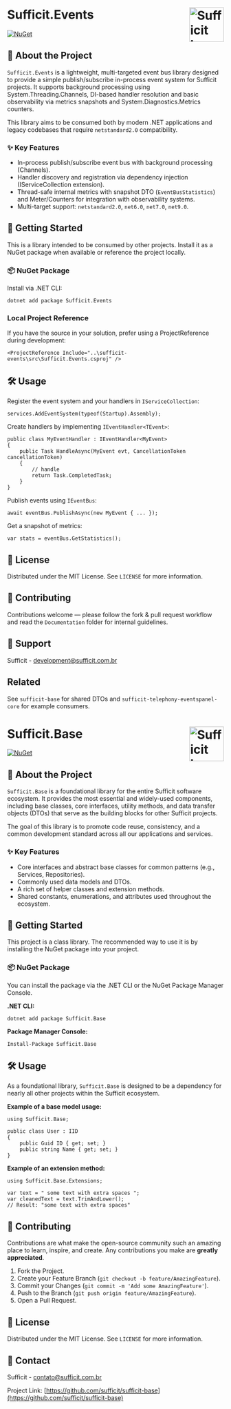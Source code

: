 <h1>
  Sufficit.Events
  <a href="https://github.com/sufficit/sufficit"><img src="https://avatars.githubusercontent.com/u/66928451?s=200&v=4" alt="Sufficit Logo" width="80" align="right"></a>
</h1>

[![NuGet](https://img.shields.io/nuget/v/Sufficit.Events.svg)](https://www.nuget.org/packages/Sufficit.Events/)

## 📖 About the Project

`Sufficit.Events` is a lightweight, multi-targeted event bus library designed to provide a simple publish/subscribe in-process event system for Sufficit projects. It supports background processing using System.Threading.Channels, DI-based handler resolution and basic observability via metrics snapshots and System.Diagnostics.Metrics counters.

This library aims to be consumed both by modern .NET applications and legacy codebases that require `netstandard2.0` compatibility.

### ✨ Key Features

* In-process publish/subscribe event bus with background processing (Channels).
* Handler discovery and registration via dependency injection (IServiceCollection extension).
* Thread-safe internal metrics with snapshot DTO (`EventBusStatistics`) and Meter/Counters for integration with observability systems.
* Multi-target support: `netstandard2.0`, `net6.0`, `net7.0`, `net9.0`.

## 🚀 Getting Started

This is a library intended to be consumed by other projects. Install it as a NuGet package when available or reference the project locally.

### 📦 NuGet Package

Install via .NET CLI:

    dotnet add package Sufficit.Events

### Local Project Reference

If you have the source in your solution, prefer using a ProjectReference during development:

    <ProjectReference Include="..\sufficit-events\src\Sufficit.Events.csproj" />

## 🛠️ Usage

Register the event system and your handlers in `IServiceCollection`:

    services.AddEventSystem(typeof(Startup).Assembly);

Create handlers by implementing `IEventHandler<TEvent>`:

    public class MyEventHandler : IEventHandler<MyEvent>
    {
        public Task HandleAsync(MyEvent evt, CancellationToken cancellationToken)
        {
            // handle
            return Task.CompletedTask;
        }
    }

Publish events using `IEventBus`:

    await eventBus.PublishAsync(new MyEvent { ... });

Get a snapshot of metrics:

    var stats = eventBus.GetStatistics();

## 📄 License

Distributed under the MIT License. See `LICENSE` for more information.

## 🤝 Contributing

Contributions welcome — please follow the fork & pull request workflow and read the `Documentation` folder for internal guidelines.

## 📧 Support

Sufficit - [development@sufficit.com.br](mailto:development@sufficit.com.br)

## Related

See `sufficit-base` for shared DTOs and `sufficit-telephony-eventspanel-core` for example consumers.
<h1>
  Sufficit.Base
  <a href="https://github.com/sufficit"><img src="https://avatars.githubusercontent.com/u/66928451?s=200&v=4" alt="Sufficit Logo" width="80" align="right"></a>
</h1>

[![NuGet](https://img.shields.io/nuget/v/Sufficit.Base.svg)](https://www.nuget.org/packages/Sufficit.Base/)

## 📖 About the Project

`Sufficit.Base` is a foundational library for the entire Sufficit software ecosystem. It provides the most essential and widely-used components, including base classes, core interfaces, utility methods, and data transfer objects (DTOs) that serve as the building blocks for other Sufficit projects.

The goal of this library is to promote code reuse, consistency, and a common development standard across all our applications and services.

### ✨ Key Features

* Core interfaces and abstract base classes for common patterns (e.g., Services, Repositories).
* Commonly used data models and DTOs.
* A rich set of helper classes and extension methods.
* Shared constants, enumerations, and attributes used throughout the ecosystem.

## 🚀 Getting Started

This project is a class library. The recommended way to use it is by installing the NuGet package into your project.

### 📦 NuGet Package

You can install the package via the .NET CLI or the NuGet Package Manager Console.

**.NET CLI:**

    dotnet add package Sufficit.Base

**Package Manager Console:**

    Install-Package Sufficit.Base

## 🛠️ Usage

As a foundational library, `Sufficit.Base` is designed to be a dependency for nearly all other projects within the Sufficit ecosystem.

**Example of a base model usage:**

    using Sufficit.Base;
    
    public class User : IID
    {
        public Guid ID { get; set; }
        public string Name { get; set; }
    }

**Example of an extension method:**

    using Sufficit.Base.Extensions;

    var text = " some text with extra spaces ";
    var cleanedText = text.TrimAndLower();
    // Result: "some text with extra spaces"
    
## 🤝 Contributing

Contributions are what make the open-source community such an amazing place to learn, inspire, and create. Any contributions you make are **greatly appreciated**.

1.  Fork the Project.
2.  Create your Feature Branch (`git checkout -b feature/AmazingFeature`).
3.  Commit your Changes (`git commit -m 'Add some AmazingFeature'`).
4.  Push to the Branch (`git push origin feature/AmazingFeature`).
5.  Open a Pull Request.

## 📄 License

Distributed under the MIT License. See `LICENSE` for more information.

## 📧 Contact

Sufficit - [contato@sufficit.com.br](mailto:contato@sufficit.com.br)

Project Link: [https://github.com/sufficit/sufficit-base](https://github.com/sufficit/sufficit-base)